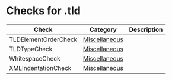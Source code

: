 # Checks for .tld

Check | Category | Description
----- | -------- | -----------
TLDElementOrderCheck | [Miscellaneous](src/main/resources/documentation/miscellaneous_checks.markdown#miscellaneous-checks) | |
TLDTypeCheck | [Miscellaneous](src/main/resources/documentation/miscellaneous_checks.markdown#miscellaneous-checks) | |
WhitespaceCheck | [Miscellaneous](src/main/resources/documentation/miscellaneous_checks.markdown#miscellaneous-checks) | |
XMLIndentationCheck | [Miscellaneous](src/main/resources/documentation/miscellaneous_checks.markdown#miscellaneous-checks) | |